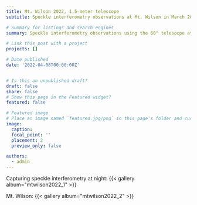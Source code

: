 ```yaml
---
title: Mt. Wilson 2022, 1.5-meter telescope
subtitle: Speckle interferometry observations at Mt. Wilson in March 2022 

# Summary for listings and search engines
summary: Speckle interferometry observations using the 60" telesocpe at Mt. Wilson in March 2022 

# Link this post with a project
projects: []

# Date published
date: '2022-04-08T00:00:00Z'


# Is this an unpublished draft?
draft: false
share: false
# Show this page in the Featured widget?
featured: false

# Featured image
# Place an image named `featured.jpg/png` in this page's folder and customize its options here.
image:
  caption: 
  focal_point: ''
  placement: 2
  preview_only: false

authors:
  - admin
---
```


Capturing speckle interferometry at night:
{{< gallery album="mtwilson2022_1" >}}

Mt. Wilson:
{{< gallery album="mtwilson2022_2" >}}
